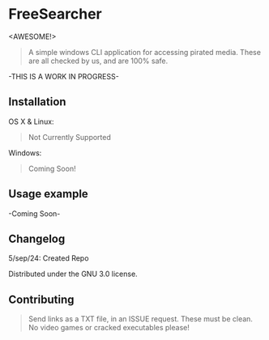 # FreeSearcher

<AWESOME!>

> A simple windows CLI application for accessing pirated media. These are all checked by us, and are 100% safe.

-THIS IS A WORK IN PROGRESS-

## Installation

OS X & Linux:

> Not Currently Supported

Windows:

> Coming Soon!

## Usage example

-Coming Soon-

## Changelog

5/sep/24: Created Repo

Distributed under the GNU 3.0 license. 

## Contributing

> Send links as a TXT file, in an ISSUE request. These must be clean. No video games or cracked executables please!

